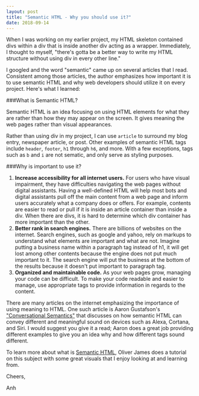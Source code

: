 ```yaml
---
layout: post
title: "Semantic HTML - Why you should use it?"
date: 2018-09-14
---
```


When I was working on my earlier project, my HTML skeleton contained divs within a div that is inside another div acting as a wrapper. Immediately, I thought to myself, "there's gotta be a better way to write my HTML structure without using div in every other line."

I googled and the word "semantic" came up on several articles that I read. Consistent among those articles, the author emphasizes how important it is to use semantic HTML and why web developers should utilize it on every project. Here's what I learned: 

###What is Semantic HTML?

Semantic HTML is an idea focusing on using HTML elements for what they are rather than how they may appear on the screen. It gives meaning the web pages rather than visual appearances. 

Rather than using div in my project, I can use `article` to surround my blog entry, newspaper article, or post. Other examples of semantic HTML tags include `header`, `footer`, `h1` through `h6`, and more. With a few exceptions, tags such as `b` and `i` are not sematic, and only serve as styling purposes. 

###Why is important to use it?

1. **Increase accessibility for all internet users.** For users who have visual impairment, they have difficulties navigating the web pages without digital assistants. Having a well-defined HTML will help most bots and digital assistants pull off the main content from a web page and inform users accurately what a company does or offers. For example, contents are easier to read or pull if it is inside an article container than inside a div. When there are divs, it is hard to determine which div container has more important than the other.
2. **Better rank in search engines.** There are billions of websites on the internet. Search engines, such as google and yahoo, rely on markups to understand what elements are important and what are not. Imagine putting a business name within a paragraph tag instead of h1, it will get lost among other contents because the engine does not put much important to it. The search engine will put the business at the bottom of the results because it doesn't put important to paragraph tag.
3. **Organized and maintainable code.** As your web pages grow, managing your code can be difficult. To make your code readable and easier to manage, use appropriate tags to provide information in regards to the content.

There are many articles on the internet emphasizing the importance of using meaning to HTML. One such article is Aaron Gustafson's ["Conversational Semantics"](https://alistapart.com/article/conversational-semantics) that discusses on how semantic HTML can convey different and meaningful sound on devices such as Alexa, Cortana, and Siri. I would suggest you give it a read; Aaron does a great job providing different examples to give you an idea why and how different tags sound different. 

To learn more about what is [Semantic HTML](https://internetingishard.com/html-and-css/semantic-html/), Oliver James does a tutorial on this subject with some great visuals that I enjoy looking at and learning from. 

Cheers,

Anh
